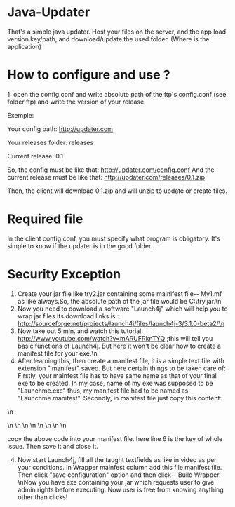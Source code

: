 Java-Updater
============

That's a simple java updater.
Host your files on the server, and the app load version key/path, and download/update the used folder. (Where is the application)

# How to configure and use ?

1: open the config.conf and write absolute path of the ftp's config.conf (see folder ftp) and write the version of your release.

Exemple:

Your config path: http://updater.com

Your releases folder: releases

Current release: 0.1

So, the config must be like that: http://updater.com/config.conf
And the current release must be like that: http://updater.com/releases/0.1.zip

Then, the client will download 0.1.zip and will unzip to update or create files.

# Required file

In the client config.conf, you must specify what program is obligatory.
It's simple to know if the updater is in the good folder.

# Security Exception

1) Create your jar file like try2.jar containing some mainifest file-- My1.mf as like always.So, the absolute path of the jar file would be C:\try.jar.\n
2) Now you need to download a software "Launch4j" which will help you to wrap jar files.Its download links is : http://sourceforge.net/projects/launch4j/files/launch4j-3/3.1.0-beta2/\n
3) Now take out 5 min. and watch this tutorial: http://www.youtube.com/watch?v=mARUFRknTYQ ;this will tell you basic functions of Launch4j. But here it won't be clear how to create a manifest file for your exe.\n
4) After learning this, then create a manifest file, it is a simple text file with extension ".manifest" saved. But here certain things to be taken care of: Firstly, your mainfest file has to have same name as that of your final exe to be created. In my case, name of my exe was supposed to be "Launchme.exe" thus, my manifest file had to be named as "Launchme.manifest". Secondly, in manifest file just copy this content:

<?xml version="1.0" encoding="UTF-8" standalone="yes"?>\n
<assembly xmlns="urn:schemas-microsoft-com:asm.v1" manifestVersion="1.0">\n
<trustInfo xmlns="urn:schemas-microsoft-com:asm.v3">\n
<security>\n
<requestedPrivileges>\n
<requestedExecutionLevel level="highestAvailable"   uiAccess="False" />\n
</requestedPrivileges>\n
</security>\n
</trustInfo>\n
</assembly>

copy the above code into your manifest file. here line 6 is the key of whole issue. Then save it and close it.

4) Now start Launch4j, fill all the taught textfields as like in video as per your conditions. In Wrapper mainfest column add this file manifest file. Then click "save configuration" option and then click-- Build Wrapper.
\nNow you have exe containing your jar which requests user to give admin rights before executing. Now user is free from knowing anything other than clicks!